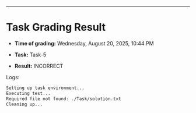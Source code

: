 
---
# Task Grading Result

- **Time of grading:** Wednesday, August 20, 2025, 10:44 PM

- **Task:** Task-5

- **Result:** INCORRECT


Logs:
```bash
Setting up task environment...
Executing test...
Required file not found: ./Task/solution.txt
Cleaning up...
```
